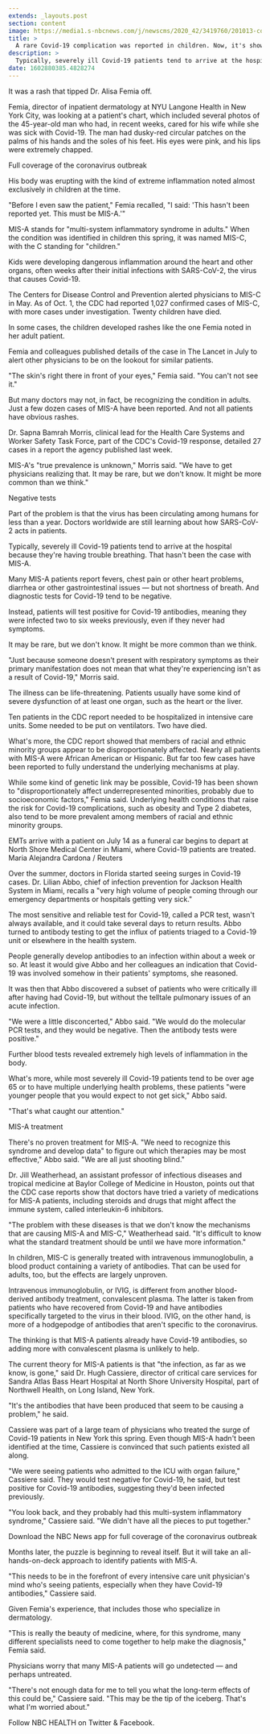 ```yaml
--- 
extends: _layouts.post 
section: content 
image: https://media1.s-nbcnews.com/j/newscms/2020_42/3419760/201013-coronavirus-houston-se-1103a_92a254ded797641e504b4a4efc9d089a.nbcnews-fp-1200-630.jpg 
title: > 
  A rare Covid-19 complication was reported in children. Now, it's showing up in adults. 
description: > 
  Typically, severely ill Covid-19 patients tend to arrive at the hospital because they're having trouble breathing.Many MIS-A patients report fevers, chest pain or other heart problems, diarrhea or other gastrointestinal issues — but not shortness of breath.Maria Alejandra Cardona / ReutersOver the summer, doctors in Florida started seeing surges in Covid-19 cases.The thinking is that MIS-A patients already have Covid-19 antibodies, so adding more with convalescent plasma is unlikely to help.They would test negative for Covid-19, he said, but test positive for Covid-19 antibodies, suggesting they'd been infected previously. 
date: 1602880385.4828274 
--- 
```

It was a rash that tipped Dr. Alisa Femia off.

Femia, director of inpatient dermatology at NYU Langone Health in New York City, was looking at a patient's chart, which included several photos of the 45-year-old man who had, in recent weeks, cared for his wife while she was sick with Covid-19. The man had dusky-red circular patches on the palms of his hands and the soles of his feet. His eyes were pink, and his lips were extremely chapped.

Full coverage of the coronavirus outbreak

His body was erupting with the kind of extreme inflammation noted almost exclusively in children at the time.

"Before I even saw the patient," Femia recalled, "I said: 'This hasn't been reported yet. This must be MIS-A.'"

MIS-A stands for "multi-system inflammatory syndrome in adults." When the condition was identified in children this spring, it was named MIS-C, with the C standing for "children."

Kids were developing dangerous inflammation around the heart and other organs, often weeks after their initial infections with SARS-CoV-2, the virus that causes Covid-19.

The Centers for Disease Control and Prevention alerted physicians to MIS-C in May. As of Oct. 1, the CDC had reported 1,027 confirmed cases of MIS-C, with more cases under investigation. Twenty children have died.

In some cases, the children developed rashes like the one Femia noted in her adult patient.

Femia and colleagues published details of the case in The Lancet in July to alert other physicians to be on the lookout for similar patients.

"The skin's right there in front of your eyes," Femia said. "You can't not see it."

But many doctors may not, in fact, be recognizing the condition in adults. Just a few dozen cases of MIS-A have been reported. And not all patients have obvious rashes.

Dr. Sapna Bamrah Morris, clinical lead for the Health Care Systems and Worker Safety Task Force, part of the CDC's Covid-19 response, detailed 27 cases in a report the agency published last week.

MIS-A's "true prevalence is unknown," Morris said. "We have to get physicians realizing that. It may be rare, but we don't know. It might be more common than we think."

Negative tests

Part of the problem is that the virus has been circulating among humans for less than a year. Doctors worldwide are still learning about how SARS-CoV-2 acts in patients.

Typically, severely ill Covid-19 patients tend to arrive at the hospital because they're having trouble breathing. That hasn't been the case with MIS-A.

Many MIS-A patients report fevers, chest pain or other heart problems, diarrhea or other gastrointestinal issues — but not shortness of breath. And diagnostic tests for Covid-19 tend to be negative.

Instead, patients will test positive for Covid-19 antibodies, meaning they were infected two to six weeks previously, even if they never had symptoms.

It may be rare, but we don't know. It might be more common than we think.

"Just because someone doesn't present with respiratory symptoms as their primary manifestation does not mean that what they're experiencing isn't as a result of Covid-19," Morris said.

The illness can be life-threatening. Patients usually have some kind of severe dysfunction of at least one organ, such as the heart or the liver.

Ten patients in the CDC report needed to be hospitalized in intensive care units. Some needed to be put on ventilators. Two have died.

What's more, the CDC report showed that members of racial and ethnic minority groups appear to be disproportionately affected. Nearly all patients with MIS-A were African American or Hispanic. But far too few cases have been reported to fully understand the underlying mechanisms at play.

While some kind of genetic link may be possible, Covid-19 has been shown to "disproportionately affect underrepresented minorities, probably due to socioeconomic factors," Femia said. Underlying health conditions that raise the risk for Covid-19 complications, such as obesity and Type 2 diabetes, also tend to be more prevalent among members of racial and ethnic minority groups.

EMTs arrive with a patient on July 14 as a funeral car begins to depart at North Shore Medical Center in Miami, where Covid-19 patients are treated. Maria Alejandra Cardona / Reuters

Over the summer, doctors in Florida started seeing surges in Covid-19 cases. Dr. Lilian Abbo, chief of infection prevention for Jackson Health System in Miami, recalls a "very high volume of people coming through our emergency departments or hospitals getting very sick."

The most sensitive and reliable test for Covid-19, called a PCR test, wasn't always available, and it could take several days to return results. Abbo turned to antibody testing to get the influx of patients triaged to a Covid-19 unit or elsewhere in the health system.

People generally develop antibodies to an infection within about a week or so. At least it would give Abbo and her colleagues an indication that Covid-19 was involved somehow in their patients' symptoms, she reasoned.

It was then that Abbo discovered a subset of patients who were critically ill after having had Covid-19, but without the telltale pulmonary issues of an acute infection.

"We were a little disconcerted," Abbo said. "We would do the molecular PCR tests, and they would be negative. Then the antibody tests were positive."

Further blood tests revealed extremely high levels of inflammation in the body.

What's more, while most severely ill Covid-19 patients tend to be over age 65 or to have multiple underlying health problems, these patients "were younger people that you would expect to not get sick," Abbo said.

"That's what caught our attention."

MIS-A treatment

There's no proven treatment for MIS-A. "We need to recognize this syndrome and develop data" to figure out which therapies may be most effective," Abbo said. "We are all just shooting blind."

Dr. Jill Weatherhead, an assistant professor of infectious diseases and tropical medicine at Baylor College of Medicine in Houston, points out that the CDC case reports show that doctors have tried a variety of medications for MIS-A patients, including steroids and drugs that might affect the immune system, called interleukin-6 inhibitors.

"The problem with these diseases is that we don't know the mechanisms that are causing MIS-A and MIS-C," Weatherhead said. "It's difficult to know what the standard treatment should be until we have more information."

In children, MIS-C is generally treated with intravenous immunoglobulin, a blood product containing a variety of antibodies. That can be used for adults, too, but the effects are largely unproven.

Intravenous immunoglobulin, or IVIG, is different from another blood-derived antibody treatment, convalescent plasma. The latter is taken from patients who have recovered from Covid-19 and have antibodies specifically targeted to the virus in their blood. IVIG, on the other hand, is more of a hodgepodge of antibodies that aren't specific to the coronavirus.

The thinking is that MIS-A patients already have Covid-19 antibodies, so adding more with convalescent plasma is unlikely to help.

The current theory for MIS-A patients is that "the infection, as far as we know, is gone," said Dr. Hugh Cassiere, director of critical care services for Sandra Atlas Bass Heart Hospital at North Shore University Hospital, part of Northwell Health, on Long Island, New York.

"It's the antibodies that have been produced that seem to be causing a problem," he said.

Cassiere was part of a large team of physicians who treated the surge of Covid-19 patients in New York this spring. Even though MIS-A hadn't been identified at the time, Cassiere is convinced that such patients existed all along.

"We were seeing patients who admitted to the ICU with organ failure," Cassiere said. They would test negative for Covid-19, he said, but test positive for Covid-19 antibodies, suggesting they'd been infected previously.

"You look back, and they probably had this multi-system inflammatory syndrome," Cassiere said. "We didn't have all the pieces to put together."

Download the NBC News app for full coverage of the coronavirus outbreak

Months later, the puzzle is beginning to reveal itself. But it will take an all-hands-on-deck approach to identify patients with MIS-A.

"This needs to be in the forefront of every intensive care unit physician's mind who's seeing patients, especially when they have Covid-19 antibodies," Cassiere said.

Given Femia's experience, that includes those who specialize in dermatology.

"This is really the beauty of medicine, where, for this syndrome, many different specialists need to come together to help make the diagnosis," Femia said.

Physicians worry that many MIS-A patients will go undetected — and perhaps untreated.

"There's not enough data for me to tell you what the long-term effects of this could be," Cassiere said. "This may be the tip of the iceberg. That's what I'm worried about."

Follow NBC HEALTH on Twitter & Facebook.